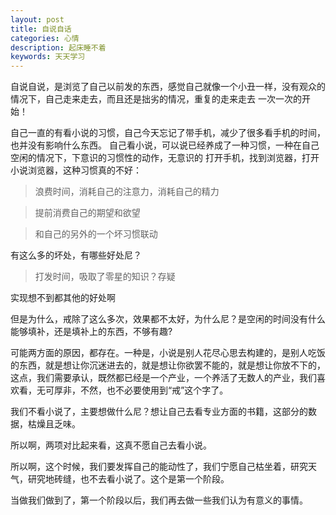 ```yaml
---
layout: post
title: 自说自话
categories: 心情
description: 起床睡不着
keywords: 天天学习
---
```


自说自说，是浏览了自己以前发的东西，感觉自己就像一个小丑一样，没有观众的情况下，自己走来走去，而且还是拙劣的情况，重复的走来走去
一次一次的开始！   

自己一直的有看小说的习惯，自己今天忘记了带手机，减少了很多看手机的时间，也并没有影响什么东西。
自己看小说，可以说已经养成了一种习惯，一种在自己空闲的情况下，下意识的习惯性的动作，无意识的
打开手机，找到浏览器，打开小说浏览器，这种习惯真的不好：  

  > 浪费时间，消耗自己的注意力，消耗自己的精力  
  
  > 提前消费自己的期望和欲望  
  
  > 和自己的另外的一个坏习惯联动  
  
    
有这么多的坏处，有哪些好处尼？
  
   > 打发时间，吸取了零星的知识？存疑
   
实现想不到都其他的好处啊


但是为什么，戒除了这么多次，效果都不太好，为什么尼？是空闲的时间没有什么能够填补，还是填补上的东西，不够有趣?  

可能两方面的原因，都存在。一种是，小说是别人花尽心思去构建的，是别人吃饭的东西，就是想让你沉迷进去的，就是想让你欲罢不能的，就是想让你放不下的，这点，我们需要承认，既然都已经是一个产业，一个养活了无数人的产业，我们喜欢看，无可厚非，不然，也不必要使用到“戒”这个字了。

我们不看小说了，主要想做什么尼？想让自己去看专业方面的书籍，这部分的数据，枯燥且乏味。  

所以啊，两项对比起来看，这真不愿自己去看小说。

所以啊，这个时候，我们要发挥自己的能动性了，我们宁愿自己枯坐着，研究天气，研究地砖缝，也不去看小说了。这个是第一个阶段。

当做我们做到了，第一个阶段以后，我们再去做一些我们认为有意义的事情。



